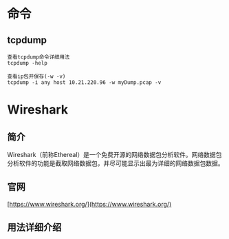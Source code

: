 # 命令

## tcpdump

```
查看tcpdump命令详细用法
tcpdump -help

查看ip包并保存(-w -v)
tcpdump -i any host 10.21.220.96 -w myDump.pcap -v
```


# Wireshark

## 简介
Wireshark（前称Ethereal）是一个免费开源的网络数据包分析软件。网络数据包分析软件的功能是截取网络数据包，并尽可能显示出最为详细的网络数据包数据。

## 官网
[https://www.wireshark.org/](https://www.wireshark.org/)


## 用法详细介绍